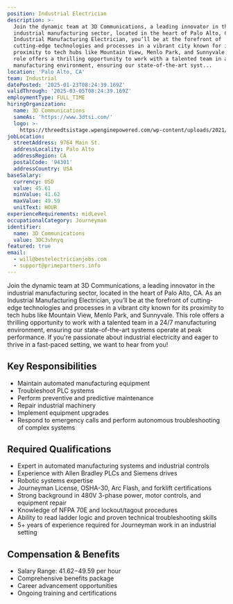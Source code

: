 ```yaml
---
position: Industrial Electrician
description: >-
  Join the dynamic team at 3D Communications, a leading innovator in the
  industrial manufacturing sector, located in the heart of Palo Alto, CA. As an
  Industrial Manufacturing Electrician, you’ll be at the forefront of
  cutting-edge technologies and processes in a vibrant city known for its
  proximity to tech hubs like Mountain View, Menlo Park, and Sunnyvale. This
  role offers a thrilling opportunity to work with a talented team in a 24/7
  manufacturing environment, ensuring our state-of-the-art syst...
location: 'Palo Alto, CA'
team: Industrial
datePosted: '2025-01-23T08:24:39.169Z'
validThrough: '2025-03-05T08:24:39.169Z'
employmentType: FULL_TIME
hiringOrganization:
  name: 3D Communications
  sameAs: 'https://www.3dtsi.com/'
  logo: >-
    https://threedtsistage.wpenginepowered.com/wp-content/uploads/2021/01/logo-default.png
jobLocation:
  streetAddress: 9764 Main St.
  addressLocality: Palo Alto
  addressRegion: CA
  postalCode: '94301'
  addressCountry: USA
baseSalary:
  currency: USD
  value: 45.61
  minValue: 41.62
  maxValue: 49.59
  unitText: HOUR
experienceRequirements: midLevel
occupationalCategory: Journeyman
identifier:
  name: 3D Communications
  value: 3DC3vhnyq
featured: true
email:
  - will@bestelectricianjobs.com
  - support@primepartners.info
---
```




Join the dynamic team at 3D Communications, a leading innovator in the industrial manufacturing sector, located in the heart of Palo Alto, CA. As an Industrial Manufacturing Electrician, you’ll be at the forefront of cutting-edge technologies and processes in a vibrant city known for its proximity to tech hubs like Mountain View, Menlo Park, and Sunnyvale. This role offers a thrilling opportunity to work with a talented team in a 24/7 manufacturing environment, ensuring our state-of-the-art systems operate at peak performance. If you're passionate about industrial electricity and eager to thrive in a fast-paced setting, we want to hear from you!

## Key Responsibilities
- Maintain automated manufacturing equipment
- Troubleshoot PLC systems
- Perform preventive and predictive maintenance
- Repair industrial machinery
- Implement equipment upgrades
- Respond to emergency calls and perform autonomous troubleshooting of complex systems

## Required Qualifications
- Expert in automated manufacturing systems and industrial controls
- Experience with Allen Bradley PLCs and Siemens drives
- Robotic systems expertise
- Journeyman License, OSHA-30, Arc Flash, and forklift certifications
- Strong background in 480V 3-phase power, motor controls, and equipment repair
- Knowledge of NFPA 70E and lockout/tagout procedures
- Ability to read ladder logic and proven technical troubleshooting skills
- 5+ years of experience required for Journeyman work in an industrial setting

## Compensation & Benefits
- Salary Range: $41.62-$49.59 per hour
- Comprehensive benefits package
- Career advancement opportunities
- Ongoing training and certifications
